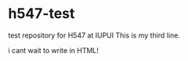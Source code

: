 # h547-test
test repository for H547 at IUPUI
This is my third line.

i cant wait to write in HTML!
